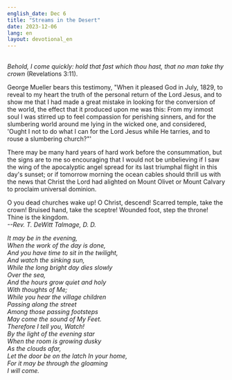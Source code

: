 ```yaml
---
english_date: Dec 6
title: "Streams in the Desert"
date: 2023-12-06
lang: en
layout: devotional_en
---
```





<p><br/> <em>Behold, I come quickly: hold that fast which thou hast, that no man take thy crown</em> (Revelations 3:11).

</p>

<p>George Mueller bears this testimony, "When it pleased God in July, 1829, to reveal to my heart the truth of the personal return of the Lord Jesus, and to show me that I had made a great mistake in looking for the conversion of the world, the effect that it produced upon me was this: From my inmost soul I was stirred up to feel compassion for perishing sinners, and for the slumbering world around me lying in the wicked one, and considered, 'Ought I not to do what I can for the Lord Jesus while He tarries, and to rouse a slumbering church?"'

</p>

<p>There may be many hard years of hard work before the consummation, but the signs are to me so encouraging that I would not be unbelieving if I saw the wing of the apocalyptic angel spread for its last triumphal flight in this day's sunset; or if tomorrow morning the ocean cables should thrill us with the news that Christ the Lord had alighted on Mount Olivet or Mount Calvary to proclaim universal dominion.

</p>

<p>O you dead churches wake up! O Christ, descend! Scarred temple, take the crown! Bruised hand, take the sceptre! Wounded foot, step the throne! Thine is the kingdom.<br/> <em>--Rev. T. DeWitt Talmage, D. D.</em>

</p>

<p><em>It may be in the evening,<br/> When the work of the day is done,<br/> And you have time to sit in the twilight,<br/> And watch the sinking sun,<br/> While the long bright day dies slowly<br/> Over the sea,<br/> And the hours grow quiet and holy<br/> With thoughts of Me;<br/> While you hear the village children<br/> Passing along the street<br/> Among those passing footsteps<br/> May come the sound of My Feet.<br/> Therefore I tell you, Watch!<br/> By the light of the evening star<br/> When the room is growing dusky<br/> As the clouds afar,<br/> Let the door be on the latch In your home,<br/> For it may be through the gloaming<br/> I will come.</em>

</p>

<p></p>